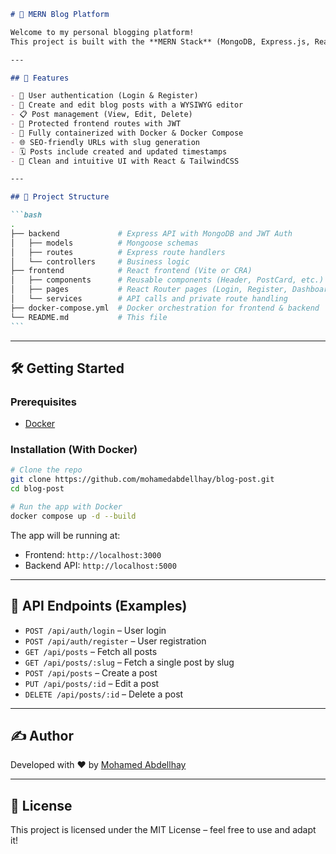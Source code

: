 ````markdown
# 📝 MERN Blog Platform

Welcome to my personal blogging platform!  
This project is built with the **MERN Stack** (MongoDB, Express.js, React, Node.js) and powered by **Docker** for containerization.

---

## 🚀 Features

- 👤 User authentication (Login & Register)
- 📝 Create and edit blog posts with a WYSIWYG editor
- 📋 Post management (View, Edit, Delete)
- 🔐 Protected frontend routes with JWT
- 🐳 Fully containerized with Docker & Docker Compose
- 🌐 SEO-friendly URLs with slug generation
- 🗓️ Posts include created and updated timestamps
- 🧭 Clean and intuitive UI with React & TailwindCSS

---

## 📁 Project Structure

```bash
.
├── backend             # Express API with MongoDB and JWT Auth
│   ├── models          # Mongoose schemas
│   ├── routes          # Express route handlers
│   └── controllers     # Business logic
├── frontend            # React frontend (Vite or CRA)
│   ├── components      # Reusable components (Header, PostCard, etc.)
│   ├── pages           # React Router pages (Login, Register, Dashboard, etc.)
│   └── services        # API calls and private route handling
├── docker-compose.yml  # Docker orchestration for frontend & backend
└── README.md           # This file
```
````

---

## 🛠️ Getting Started

### Prerequisites

- [Docker](https://www.docker.com/)

### Installation (With Docker)

```bash
# Clone the repo
git clone https://github.com/mohamedabdellhay/blog-post.git
cd blog-post

# Run the app with Docker
docker compose up -d --build
```

The app will be running at:

- Frontend: `http://localhost:3000`
- Backend API: `http://localhost:5000`

---

## 🧪 API Endpoints (Examples)

- `POST /api/auth/login` – User login
- `POST /api/auth/register` – User registration
- `GET /api/posts` – Fetch all posts
- `GET /api/posts/:slug` – Fetch a single post by slug
- `POST /api/posts` – Create a post
- `PUT /api/posts/:id` – Edit a post
- `DELETE /api/posts/:id` – Delete a post

---

## ✍️ Author

Developed with ❤️ by [Mohamed Abdellhay](https://github.com/mohamedabdellhay)

---

## 📜 License

This project is licensed under the MIT License – feel free to use and adapt it!

```

```
